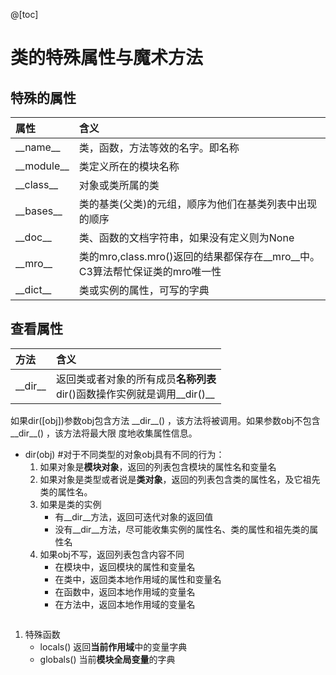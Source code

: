 @[toc]

# 类的特殊属性与魔术方法

## 特殊的属性

属性|含义|
|:---|:-----|
\_\_name\_\_|类，函数，方法等效的名字。即名称
\_\_module\_\_|类定义所在的模块名称
\_\_class\_\_|对象或类所属的类
\_\_bases\_\_|类的基类(父类)的元组，顺序为他们在基类列表中出现的顺序
\_\_doc\_\_|类、函数的文档字符串，如果没有定义则为None
\_\_mro\_\_|类的mro,class.mro()返回的结果都保存在\_\_mro\_\_中。C3算法帮忙保证类的mro唯一性
\_\_dict\_\_|类或实例的属性，可写的字典

## 查看属性

方法|含义
|:---|:---|
\_\_dir\_\_|返回类或者对象的所有成员**名称列表**<br/>dir()函数操作实例就是调用\_\_dir()\_\_

如果dir([obj])参数obj包含方法 \_\_dir\_\_() ，该方法将被调用。如果参数obj不包含 \_\_dir\_\_() ，该方法将最大限 度地收集属性信息。  

* dir(obj) #对于不同类型的对象obj具有不同的行为：
    1. 如果对象是**模块对象**，返回的列表包含模块的属性名和变量名
    2. 如果对象是类型或者说是**类对象**，返回的列表包含类的属性名，及它祖先类的属性名。
    3. 如果是类的实例
        * 有\_\_dir\_\_方法，返回可迭代对象的返回值
        * 没有\_\_dir\_\_方法，尽可能收集实例的属性名、类的属性和祖先类的属性名
    4. 如果obj不写，返回列表包含内容不同
        * 在模块中，返回模块的属性和变量名
        * 在类中，返回类本地作用域的属性和变量名
        * 在函数中，返回本地作用域的变量名
        * 在方法中，返回本地作用域的变量名
````python

````

1. 特殊函数
    * locals() 返回**当前作用域**中的变量字典
    * globals() 当前**模块全局变量**的字典

